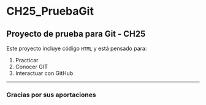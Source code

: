 # CH25_PruebaGit
## Proyecto de prueba para Git - CH25

Este proyecto incluye código `HTML` y está pensado para:
1. Practicar 
2. Conocer GIT
3. Interactuar con GitHub

---

### Gracias por sus aportaciones